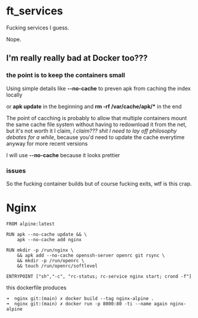 # ft_services
Fucking services I guess.

Nope.
## I'm really really bad at Docker too???
### the point is to keep the containers small
Using simple details like **--no-cache** to preven apk from caching the index locally

or **apk update** in the beginning and **rm -rf /var/cache/apk/\*** in the end

The point of cacching is probably to allow that multiple containers mount the same cache file system without having to redownload it from the net, but it's not worth it I claim, *I claim??? shit I need to lay off philosophy debates for a while*, because you'd need to update the cache everytime anyway for more recent versions

I will use **--no-cache** because it looks prettier
### issues
So the fucking container builds but of course fucking exits, wtf is this crap.
# Nginx
```
FROM alpine:latest

RUN apk --no-cache update && \
    apk --no-cache add nginx

RUN mkdir -p /run/nginx \
    && apk add --no-cache openssh-server openrc git rsync \
    && mkdir -p /run/openrc \
    && touch /run/openrc/softlevel

ENTRYPOINT ["sh","-c", "rc-status; rc-service nginx start; crond -f"]
```
this dockerfile produces
```
➜  nginx git:(main) ✗ docker build --tag nginx-alpine .
➜  nginx git:(main) ✗ docker run -p 8000:80 -ti --name again nginx-alpine
